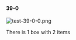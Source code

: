 #### 39-0
![test-39-0-0.png](https://github.com/lil-lab/nlvr/raw/master/nlvr/test/images/4/test-39-0-0.png "test-39-0-0.png")

There is 1 box with 2 items